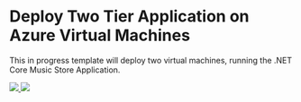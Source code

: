 # Deploy Two Tier Application on Azure Virtual Machines

This in progress template will deploy two virtual machines, running the .NET Core Music Store Application.

<a href="https://portal.azure.com/#create/Microsoft.Template/uri/https%3A%2F%2Fraw.githubusercontent.com%2Fneilpeterson%2Fnepeters-azure-templates%2Fmaster%2Fdocumetation-end-to-end%2FLoadBalancedVirtualMachine.json" target="_blank">
    <img src="http://azuredeploy.net/deploybutton.png"/>
</a>
<a href="https://portal.azure.com/#create/Microsoft.Template/uri/https%3A%2F%2Fraw.githubusercontent.com%2Fneilpeterson%2Fnepeters-azure-templates%2Fmaster%2Fdocumetation-end-to-end%2FLoadBalancedVirtualMachine.json" target="_blank">
    <img src="http://armviz.io/visualizebutton.png"/>
</a>
